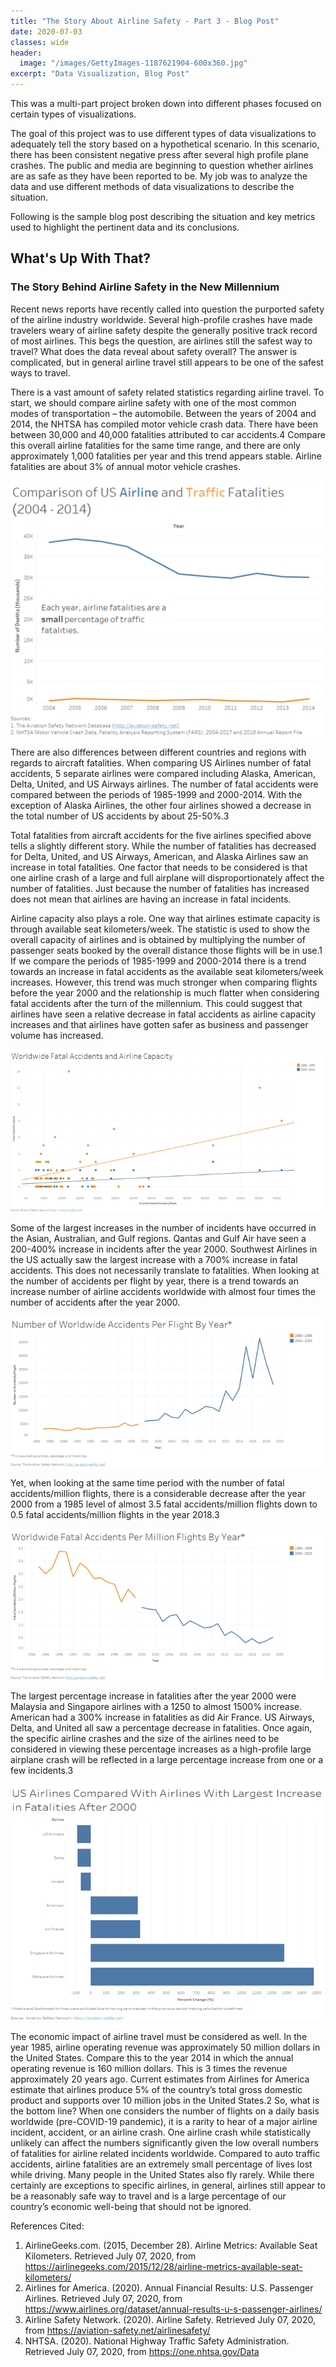 ```yaml
---
title: "The Story About Airline Safety - Part 3 - Blog Post"
date: 2020-07-03
classes: wide
header:
  image: "/images/GettyImages-1187621904-600x360.jpg"
excerpt: "Data Visualization, Blog Post"
---
```

This was a multi-part project broken down into different phases focused on certain types of visualizations.

The goal of this project was to use different types of data visualizations to adequately tell the story based on a hypothetical scenario.  In this scenario, there has been consistent negative press after several high profile plane crashes.  The public and media are beginning to question whether airlines are as safe as they have been reported to be.  My job was to analyze the data and use different methods of data visualizations to describe the situation.

Following is the sample blog post describing the situation and key metrics used to highlight the pertinent data and its conclusions.

## What's Up With That?
### The Story Behind Airline Safety in the New Millennium

Recent news reports have recently called into question the purported safety of the airline industry worldwide.  Several high-profile crashes have made travelers weary of airline safety despite the generally positive track record of most airlines.  This begs the question, are airlines still the safest way to travel?  What does the data reveal about safety overall?  The answer is complicated, but in general airline travel still appears to be one of the safest ways to travel.

There is a vast amount of safety related statistics regarding airline travel.  To start, we should compare airline safety with one of the most common modes of transportation – the automobile.  Between the years of 2004 and 2014, the NHTSA has compiled motor vehicle crash data.  There have been between 30,000 and 40,000 fatalities attributed to car accidents.4 Compare this overall airline fatalities for the same time range, and there are only approximately 1,000 fatalities per year and this trend appears stable.  Airline fatalities are about 3% of annual motor vehicle crashes.

![png](/images/dataviz/Blog1.png)

There are also differences between different countries and regions with regards to aircraft fatalities.  When comparing US Airlines number of fatal accidents, 5 separate airlines were compared including Alaska, American, Delta, United, and US Airways airlines.  The number of fatal accidents were compared between the periods of 1985-1999 and 2000-2014.  With the exception of Alaska Airlines, the other four airlines showed a decrease in the total number of US accidents by about 25-50%.3

Total fatalities from aircraft accidents for the five airlines specified above tells a slightly different story.  While the number of fatalities has decreased for Delta, United, and US Airways, American, and Alaska Airlines saw an increase in total fatalities.  One factor that needs to be considered is that one airline crash of a large and full airplane will disproportionately affect the number of fatalities.  Just because the number of fatalities has increased does not mean that airlines are having an increase in fatal incidents.

Airline capacity also plays a role.  One way that airlines estimate capacity is through available seat kilometers/week.  The statistic is used to show the overall capacity of airlines and is obtained by multiplying the number of passenger seats booked by the overall distance those flights will be in use.1  If we compare the periods of 1985-1999 and 2000-2014 there is a trend towards an increase in fatal accidents as the available seat kilometers/week increases.  However, this trend was much stronger when comparing flights before the year 2000 and the relationship is much flatter when considering fatal accidents after the turn of the millennium.  This could suggest that airlines have seen a relative decrease in fatal accidents as airline capacity increases and that airlines have gotten safer as business and passenger volume has increased.


![png](/images/dataviz/Blog2.png)

Some of the largest increases in the number of incidents have occurred in the Asian, Australian, and Gulf regions.  Qantas and Gulf Air have seen a 200-400% increase in incidents after the year 2000.  Southwest Airlines in the US actually saw the largest increase with a 700% increase in fatal accidents.  This does not necessarily translate to fatalities.  When looking at the number of accidents per flight by year, there is a trend towards an increase number of airline accidents worldwide with almost four times the number of accidents after the year 2000.  

![png](/images/dataviz/Blog3.png)

Yet, when looking at the same time period with the number of fatal accidents/million flights, there is a considerable decrease after the year 2000 from a 1985 level of almost 3.5 fatal accidents/million flights down to 0.5 fatal accidents/million flights in the year 2018.3

![png](/images/dataviz/Blog4.png)

The largest percentage increase in fatalities after the year 2000 were Malaysia and Singapore airlines with a 1250 to almost 1500% increase.  American had a 300% increase in fatalities as did Air France.  US Airways, Delta, and United all saw a percentage decrease in fatalities.  Once again, the specific airline crashes and the size of the airlines need to be considered in viewing these percentage increases as a high-profile large airplane crash will be reflected in a large percentage increase from one or a few incidents.3

![png](/images/dataviz/Blog5.png)

The economic impact of airline travel must be considered as well.  In the year 1985, airline operating revenue was approximately 50 million dollars in the United States.  Compare this to the year 2014 in which the annual operating revenue is 160 million dollars.  This is 3 times the revenue approximately 20 years ago.  Current estimates from Airlines for America estimate that airlines produce 5% of the country’s total gross domestic product and supports over 10 million jobs in the United States.2
So, what is the bottom line?  When one considers the number of flights on a daily basis worldwide (pre-COVID-19 pandemic), it is a rarity to hear of a major airline incident, accident, or an airline crash.  One airline crash while statistically unlikely can affect the numbers significantly given the low overall numbers of fatalities for airline related incidents worldwide.  Compared to auto traffic accidents, airline fatalities are an extremely small percentage of lives lost while driving.  Many people in the United States also fly rarely.  While there certainly are exceptions to specific airlines, in general, airlines still appear to be a reasonably safe way to travel and is a large percentage of our country’s economic well-being that should not be ignored.

References Cited:
1.	AirlineGeeks.com. (2015, December 28). Airline Metrics: Available Seat Kilometers. Retrieved July 07, 2020, from https://airlinegeeks.com/2015/12/28/airline-metrics-available-seat-kilometers/
2.	Airlines for America. (2020). Annual Financial Results: U.S. Passenger Airlines. Retrieved July 07, 2020, from https://www.airlines.org/dataset/annual-results-u-s-passenger-airlines/
3.	Airline Safety Network. (2020). Airline Safety. Retrieved July 07, 2020, from https://aviation-safety.net/airlinesafety/
4.	NHTSA. (2020). National Highway Traffic Safety Administration. Retrieved July 07, 2020, from https://one.nhtsa.gov/Data
